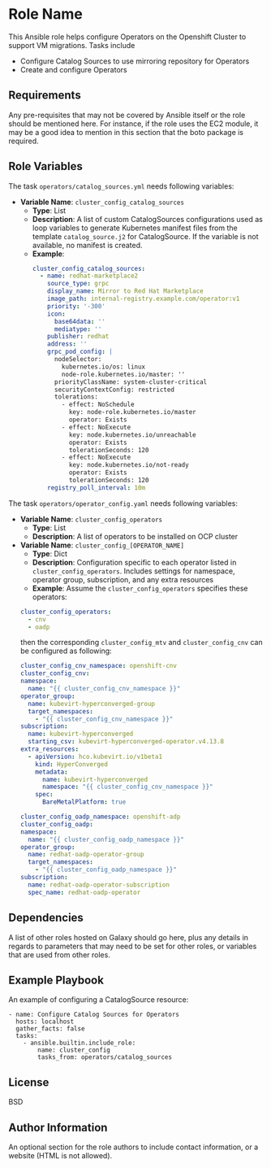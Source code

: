 Role Name
=========

This Ansible role helps configure Operators on the Openshift Cluster to support VM migrations. Tasks include
- Configure Catalog Sources to use mirroring repository for Operators
- Create and configure Operators


Requirements
------------

Any pre-requisites that may not be covered by Ansible itself or the role should be mentioned here. For instance, if the role uses the EC2 module, it may be a good idea to mention in this section that the boto package is required.

Role Variables
--------------

The task `operators/catalog_sources.yml` needs following variables:

- **Variable Name**: `cluster_config_catalog_sources`
  - **Type**: List
  - **Description**: A list of custom CatalogSources configurations used as loop variables to generate Kubernetes manifest files from the  template `catalog_source.j2` for CatalogSource. If the variable is not available, no manifest is created.
  - **Example**:
    ```yaml
    cluster_config_catalog_sources:
      - name: redhat-marketplace2
        source_type: grpc
        display_name: Mirror to Red Hat Marketplace
        image_path: internal-registry.example.com/operator:v1
        priority: '-300'
        icon:
          base64data: ''
          mediatype: ''
        publisher: redhat
        address: ''
        grpc_pod_config: |
          nodeSelector:
            kubernetes.io/os: linux
            node-role.kubernetes.io/master: ''
          priorityClassName: system-cluster-critical
          securityContextConfig: restricted
          tolerations:
            - effect: NoSchedule
              key: node-role.kubernetes.io/master
              operator: Exists
            - effect: NoExecute
              key: node.kubernetes.io/unreachable
              operator: Exists
              tolerationSeconds: 120
            - effect: NoExecute
              key: node.kubernetes.io/not-ready
              operator: Exists
              tolerationSeconds: 120
        registry_poll_interval: 10m
    ```

The task `operators/operator_config.yaml` needs following variables:

- **Variable Name**: `cluster_config_operators`
  - **Type**: List
  - **Description**: A list of operators to be installed on OCP cluster
- **Variable Name**: `cluster_config_[OPERATOR_NAME]`  
  - **Type**: Dict
  - **Description**: Configuration specific to each operator listed in `cluster_config_operators`. Includes settings for namespace, operator group, subscription, and any extra resources
  - **Example**: Assume the `cluster_config_operators` specifies these operators:
  ```yaml
  cluster_config_operators:
    - cnv
    - oadp
  ```
  then the corresponding `cluster_config_mtv` and `cluster_config_cnv` can be configured as following:
  ```yaml
  cluster_config_cnv_namespace: openshift-cnv
  cluster_config_cnv:
  namespace: 
    name: "{{ cluster_config_cnv_namespace }}"
  operator_group:
    name: kubevirt-hyperconverged-group
    target_namespaces: 
      - "{{ cluster_config_cnv_namespace }}"
  subscription:
    name: kubevirt-hyperconverged
    starting_csv: kubevirt-hyperconverged-operator.v4.13.8
  extra_resources:
    - apiVersion: hco.kubevirt.io/v1beta1
      kind: HyperConverged
      metadata:
        name: kubevirt-hyperconverged
        namespace: "{{ cluster_config_cnv_namespace }}"
      spec:
        BareMetalPlatform: true
  
  cluster_config_oadp_namespace: openshift-adp
  cluster_config_oadp:
  namespace: 
    name: "{{ cluster_config_oadp_namespace }}"
  operator_group:
    name: redhat-oadp-operator-group
    target_namespaces: 
      - "{{ cluster_config_oadp_namespace }}"
  subscription:
    name: redhat-oadp-operator-subscription
    spec_name: redhat-oadp-operator 
  ```
Dependencies
------------

A list of other roles hosted on Galaxy should go here, plus any details in regards to parameters that may need to be set for other roles, or variables that are used from other roles.

Example Playbook
----------------

An example of configuring a CatalogSource resource:
```
- name: Configure Catalog Sources for Operators
  hosts: localhost
  gather_facts: false
  tasks:
    - ansible.builtin.include_role: 
        name: cluster_config
        tasks_from: operators/catalog_sources
```

License
-------

BSD

Author Information
------------------

An optional section for the role authors to include contact information, or a website (HTML is not allowed).

